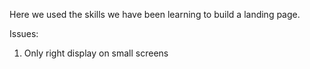 Here we used the skills we have been learning to build a landing page. 

Issues:

1. Only right display on small screens